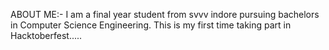 ABOUT ME:-
    I am a final year student from svvv indore pursuing bachelors in Computer Science Engineering. This is my first time taking part in Hacktoberfest.....